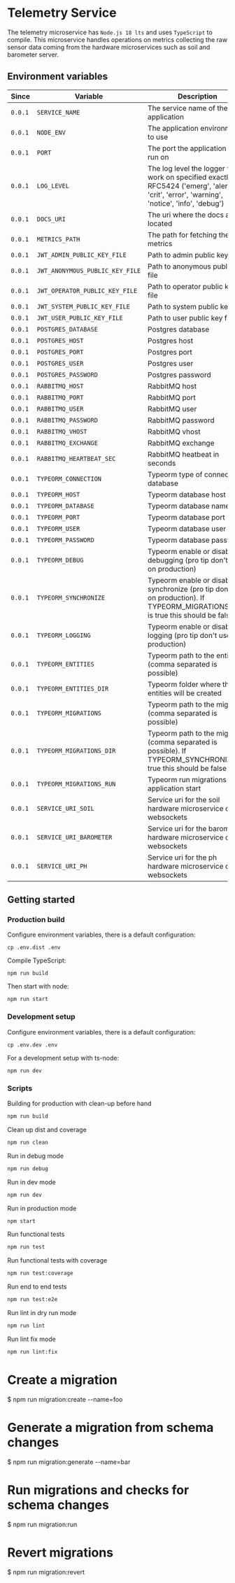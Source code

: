 # Telemetry Service

The telemetry microservice has `Node.js 18 lts` and uses `TypeScript` to compile.
This microservice handles operations on metrics collecting the raw sensor data coming from the hardware microservices such as soil and barometer server.

## Environment variables

| Since   | Variable                        | Description                                                                                                                                  | Example                              |
|---------|---------------------------------|----------------------------------------------------------------------------------------------------------------------------------------------|--------------------------------------|
| `0.0.1` | `SERVICE_NAME`                  | The service name of the application                                                                                                          | `user`                               |
| `0.0.1` | `NODE_ENV`                      | The application environment to use                                                                                                           | `'production'`, `'development'`      |
| `0.0.1` | `PORT`                          | The port the application will run on                                                                                                         | `3000`                               |
| `0.0.1` | `LOG_LEVEL`                     | The log level the logger will work on specified exactly in RFC5424 ('emerg', 'alert', 'crit', 'error', 'warning', 'notice', 'info', 'debug') | `info`                               |
| `0.0.1` | `DOCS_URI`                      | The uri where the docs are located                                                                                                           | `http://docs-template.com`           |
| `0.0.1` | `METRICS_PATH`                  | The path for fetching the raw metrics                                                                                                        | `/private/metrics`                   |
| `0.0.1` | `JWT_ADMIN_PUBLIC_KEY_FILE`     | Path to admin public key file                                                                                                                | `./docker/keys/admin_public.pem`     |
| `0.0.1` | `JWT_ANONYMOUS_PUBLIC_KEY_FILE` | Path to anonymous public key file                                                                                                            | `./docker/keys/anonymous_public.pem` |
| `0.0.1` | `JWT_OPERATOR_PUBLIC_KEY_FILE`  | Path to operator public key file                                                                                                             | `./docker/keys/operator_public.pem`  |
| `0.0.1` | `JWT_SYSTEM_PUBLIC_KEY_FILE`    | Path to system public key file                                                                                                               | `./docker/keys/system_public.pem`    |
| `0.0.1` | `JWT_USER_PUBLIC_KEY_FILE`      | Path to user public key file                                                                                                                 | `./docker/keys/user_public.pem`      |
| `0.0.1` | `POSTGRES_DATABASE`             | Postgres database                                                                                                                            | `database`                           |
| `0.0.1` | `POSTGRES_HOST`                 | Postgres host                                                                                                                                | `127.0.0.1`                          |
| `0.0.1` | `POSTGRES_PORT`                 | Postgres port                                                                                                                                | `5432`                               |
| `0.0.1` | `POSTGRES_USER`                 | Postgres user                                                                                                                                | `guest`                              |
| `0.0.1` | `POSTGRES_PASSWORD`             | Postgres password                                                                                                                            | `guest`                              |
| `0.0.1` | `RABBITMQ_HOST`                 | RabbitMQ host                                                                                                                                | `127.0.0.1`                          |
| `0.0.1` | `RABBITMQ_PORT`                 | RabbitMQ port                                                                                                                                | `5672`                               |
| `0.0.1` | `RABBITMQ_USER`                 | RabbitMQ user                                                                                                                                | `guest`                              |
| `0.0.1` | `RABBITMQ_PASSWORD`             | RabbitMQ password                                                                                                                            | `guest`                              |
| `0.0.1` | `RABBITMQ_VHOST`                | RabbitMQ vhost                                                                                                                               | ``                                   |
| `0.0.1` | `RABBITMQ_EXCHANGE`             | RabbitMQ exchange                                                                                                                            | `global`                             |
| `0.0.1` | `RABBITMQ_HEARTBEAT_SEC`        | RabbitMQ heatbeat in seconds                                                                                                                 | `15`                                 |
| `0.0.1` | `TYPEORM_CONNECTION`            | Typeorm type of connection database                                                                                                          | `postgres`                           |
| `0.0.1` | `TYPEORM_HOST`                  | Typeorm database host                                                                                                                        | `127.0.0.1`                          |
| `0.0.1` | `TYPEORM_DATABASE`              | Typeorm database name                                                                                                                        | `database_name`                      |
| `0.0.1` | `TYPEORM_PORT`                  | Typeorm database port                                                                                                                        | `5432`                               |
| `0.0.1` | `TYPEORM_USER`                  | Typeorm database user                                                                                                                        | `guest`                              |
| `0.0.1` | `TYPEORM_PASSWORD`              | Typeorm database password                                                                                                                    |                                      |
| `0.0.1` | `TYPEORM_DEBUG`                 | Typeorm enable or disable debugging (pro tip don't use on production)                                                                        | `false`                              |
| `0.0.1` | `TYPEORM_SYNCHRONIZE`           | Typeorm enable or disable synchronize (pro tip don't use on production). If TYPEORM_MIGRATIONS_RUN is true this should be false              | `false`                              |
| `0.0.1` | `TYPEORM_LOGGING`               | Typeorm enable or disable logging (pro tip don't use on production)                                                                          | `false`                              |
| `0.0.1` | `TYPEORM_ENTITIES`              | Typeorm path to the entities (comma separated is possible)                                                                                   | `src/database/entity/*.ts`           |
| `0.0.1` | `TYPEORM_ENTITIES_DIR`          | Typeorm folder where the entities will be created                                                                                            | `src/database/entity`                |
| `0.0.1` | `TYPEORM_MIGRATIONS`            | Typeorm path to the migration (comma separated is possible)                                                                                  | `src/database/migrations/*.ts`       |
| `0.0.1` | `TYPEORM_MIGRATIONS_DIR`        | Typeorm path to the migration (comma separated is possible). If TYPEORM_SYNCHRONIZE is true this should be false                             | `src/database/migrations`            |
| `0.0.1` | `TYPEORM_MIGRATIONS_RUN`        | Typeorm run migrations on application start                                                                                                  | `true`                               |
| `0.0.1` | `SERVICE_URI_SOIL`              | Service uri for the soil hardware microservice over websockets                                                                               | `ws://192.168.1.199:81`              |
| `0.0.1` | `SERVICE_URI_BAROMETER`         | Service uri for the barometer hardware microservice over websockets                                                                          | `ws://192.168.1.198:81`              |
| `0.0.1` | `SERVICE_URI_PH`                | Service uri for the ph hardware microservice over websockets                                                                                 | `ws://192.168.1.197:81`              |

## Getting started

### Production build

Configure environment variables, there is a default configuration:

```
cp .env.dist .env
```

Compile TypeScript:

```
npm run build
```

Then start with node:

```
npm run start
```

### Development setup

Configure environment variables, there is a default configuration:

```
cp .env.dev .env
```

For a development setup with ts-node:

```
npm run dev
```

### Scripts

Building for production with clean-up before hand

```bash
npm run build
```

Clean up dist and coverage

```bash
npm run clean
```

Run in debug mode

```bash
npm run debug
```

Run in dev mode

```bash
npm run dev
```

Run in production mode

```bash
npm start
```

Run functional tests

```bash
npm run test
```

Run functional tests with coverage

```bash
npm run test:coverage
```

Run end to end tests

```bash
npm run test:e2e
```

Run lint in dry run mode

```bash
npm run lint
```

Run lint fix mode

```bash
npm run lint:fix
```

# Create a migration

$ npm run migration:create --name=foo

# Generate a migration from schema changes

$ npm run migration:generate --name=bar

# Run migrations and checks for schema changes

$ npm run migration:run

# Revert migrations

$ npm run migration:revert

